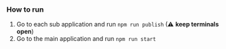 ### How to run

1. Go to each sub application and run `npm run publish` (⚠ **keep terminals open**)
2. Go to the main application and run `npm run start`
